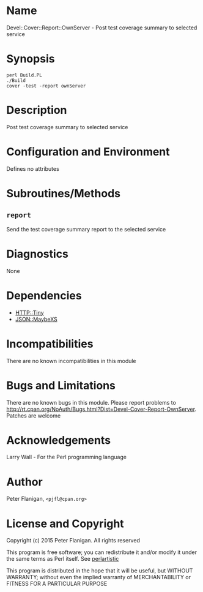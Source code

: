 # Name

Devel::Cover::Report::OwnServer - Post test coverage summary to selected service

# Synopsis

    perl Build.PL
    ./Build
    cover -test -report ownServer

# Description

Post test coverage summary to selected service

# Configuration and Environment

Defines no attributes

# Subroutines/Methods

## `report`

Send the test coverage summary report to the selected service

# Diagnostics

None

# Dependencies

- [HTTP::Tiny](https://metacpan.org/pod/HTTP::Tiny)
- [JSON::MaybeXS](https://metacpan.org/pod/JSON::MaybeXS)

# Incompatibilities

There are no known incompatibilities in this module

# Bugs and Limitations

There are no known bugs in this module. Please report problems to
http://rt.cpan.org/NoAuth/Bugs.html?Dist=Devel-Cover-Report-OwnServer.
Patches are welcome

# Acknowledgements

Larry Wall - For the Perl programming language

# Author

Peter Flanigan, `<pjfl@cpan.org>`

# License and Copyright

Copyright (c) 2015 Peter Flanigan. All rights reserved

This program is free software; you can redistribute it and/or modify it
under the same terms as Perl itself. See [perlartistic](https://metacpan.org/pod/perlartistic)

This program is distributed in the hope that it will be useful,
but WITHOUT WARRANTY; without even the implied warranty of
MERCHANTABILITY or FITNESS FOR A PARTICULAR PURPOSE
